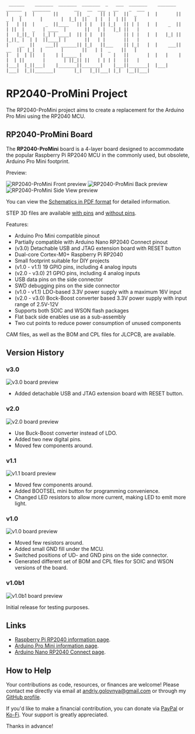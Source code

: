```
 ______    _______  _______  _______  _   ___  _______    _______  ______    _______         __   __  ___   __    _  ___  
|    _ |  |       ||       ||  _    || | |   ||  _    |  |       ||    _ |  |       |       |  |_|  ||   | |  |  | ||   |
|   | ||  |    _  ||____   || | |   || |_|   || | |   |  |    _  ||   | ||  |   _   | ____  |       ||   | |   |_| ||   |
|   |_||_ |   |_| | ____|  || | |   ||       || | |   |  |   |_| ||   |_||_ |  | |  ||____| |       ||   | |       ||   |
|    __  ||    ___|| ______|| |_|   ||___    || |_|   |  |    ___||    __  ||  |_|  |       |       ||   | |  _    ||   |
|   |  | ||   |    | |_____ |       |    |   ||       |  |   |    |   |  | ||       |       | ||_|| ||   | | | |   ||   |
|___|  |_||___|    |_______||_______|    |___||_______|  |___|    |___|  |_||_______|       |_|   |_||___| |_|  |__||___|
```

# RP2040-ProMini Project

The RP2040-ProMini project aims to create a replacement for the Arduino Pro Mini using the RP2040 MCU.

## RP2040-ProMini Board

The **RP2040-ProMini** board is a 4-layer board designed to accommodate the popular Raspberry Pi RP2040 MCU in the commonly used, but obsolete, Arduino Pro Mini footprint.

Preview:

![RP2040-ProMini Front preview](img/Front.png)
![RP2040-ProMini Back preview](img/Back.png)
![RP2040-ProMini Side View preview](img/SideView.png)

You can view the [Schematics in PDF format](doc/RP2040-ProMini.pdf) for detailed information.

STEP 3D files are available [with pins](doc/RP2040-ProMini-with-pins.step) and [without pins](doc/RP2040-ProMini-board.step).

Features:

- Arduino Pro Mini compatible pinout
- Partially compatible with Arduino Nano RP2040 Connect pinout
- (v3.0) Detachable USB and JTAG extension board with RESET button
- Dual-core Cortex-M0+ Raspberry Pi RP2040
- Small footprint suitable for DIY projects
- (v1.0 - v1.1) 19 GPIO pins, including 4 analog inputs
- (v2.0 - v3.0) 21 GPIO pins, including 4 analog inputs
- USB data pins on the side connector
- SWD debugging pins on the side connector
- (v1.0 - v1.1) LDO-based 3.3V power supply with a maximum 16V input 
- (v2.0 - v3.0) Bock-Boost converter based 3.3V power supply with input range of 2.5V-12V
- Supports both SOIC and WSON flash packages
- Flat back side enables use as a sub-assembly
- Two cut points to reduce power consumption of unused components

CAM files, as well as the BOM and CPL files for JLCPCB, are available.

## Version History

### v3.0

![v3.0 board preview](img/v3.0.png)

- Added detachable USB and JTAG extension board with RESET button.

### v2.0

![v2.0 board preview](img/v2.0.png)

- Use Buck-Boost converter instead of LDO.
- Added two new digital pins.
- Moved few components around.

### v1.1

![v1.1 board preview](img/v1.1.png)

- Moved few components around.
- Added BOOTSEL mini button for programming convenience.
- Changed LED resistors to allow more current, making LED to emit more light.

### v1.0

![v1.0 board preview](img/v1.0.png)

- Moved few resistors around.
- Added small GND fill under the MCU.
- Switched positions of UD- and GND pins on the side connector.
- Generated different set of BOM and CPL files for SOIC and WSON versions of the board.

### v1.0b1

![v1.0b1 board preview](img/v1.0b1.png)

Initial release for testing purposes.

## Links

- [Raspberry Pi RP2040 information page](https://www.raspberrypi.com/documentation/microcontrollers/rp2040.html).
- [Arduino Pro Mini information page](https://docs.arduino.cc/retired/boards/arduino-pro-mini).
- [Arduino Nano RP2040 Connect page](https://docs.arduino.cc/hardware/nano-rp2040-connect).

## How to Help

Your contributions as code, resources, or finances are welcome! Please contact me directly via email at andriy.golovnya@gmail.com or through my [GitHub profile](https://github.com/red-scorp).

If you'd like to make a financial contribution, you can donate via [PayPal](http://paypal.me/redscorp) or [Ko-Fi](http://ko-fi.com/redscorp). Your support is greatly appreciated.

Thanks in advance!